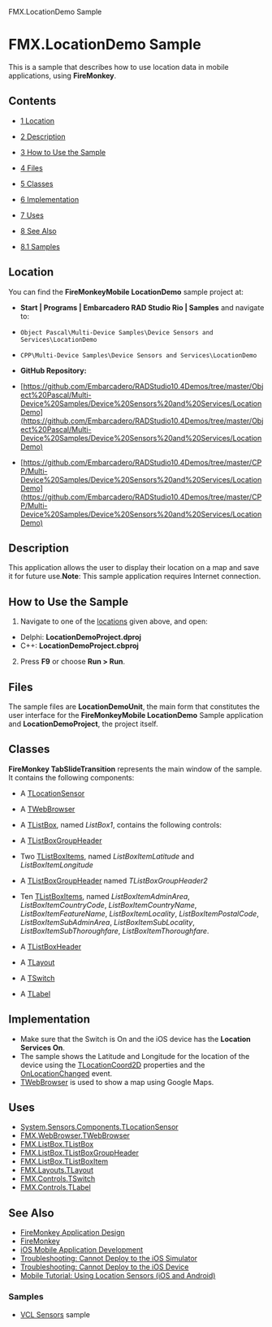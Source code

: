 FMX.LocationDemo Sample[]()
# FMX.LocationDemo Sample 


This is a sample that describes how to use location data in mobile applications, using **FireMonkey**.
## Contents



* [1 Location](#Location)
* [2 Description](#Description)
* [3 How to Use the Sample](#How_to_Use_the_Sample)
* [4 Files](#Files)
* [5 Classes](#Classes)
* [6 Implementation](#Implementation)
* [7 Uses](#Uses)
* [8 See Also](#See_Also)

* [8.1 Samples](#Samples)


## Location 

You can find the **FireMonkeyMobile LocationDemo** sample project at:
* **Start | Programs | Embarcadero RAD Studio Rio | Samples** and navigate to:

* `Object Pascal\Multi-Device Samples\Device Sensors and Services\LocationDemo`
* `CPP\Multi-Device Samples\Device Sensors and Services\LocationDemo`

* **GitHub Repository:**

* [https://github.com/Embarcadero/RADStudio10.4Demos/tree/master/Object%20Pascal/Multi-Device%20Samples/Device%20Sensors%20and%20Services/LocationDemo](https://github.com/Embarcadero/RADStudio10.4Demos/tree/master/Object%20Pascal/Multi-Device%20Samples/Device%20Sensors%20and%20Services/LocationDemo)
* [https://github.com/Embarcadero/RADStudio10.4Demos/tree/master/CPP/Multi-Device%20Samples/Device%20Sensors%20and%20Services/LocationDemo](https://github.com/Embarcadero/RADStudio10.4Demos/tree/master/CPP/Multi-Device%20Samples/Device%20Sensors%20and%20Services/LocationDemo)

## Description 

This application allows the user to display their location on a map and save it for future use.**Note**: This sample application requires Internet connection.

## How to Use the Sample 


1.  Navigate to one of the [locations](#Location) given above, and open:

*  Delphi: **LocationDemoProject.dproj**
*  C++: **LocationDemoProject.cbproj**

2.  Press **F9** or choose **Run > Run**.

## Files 

The sample files are **LocationDemoUnit**, the main form that constitutes the user interface for the **FireMonkeyMobile LocationDemo** Sample application and **LocationDemoProject**, the project itself.
## Classes 

**FireMonkey TabSlideTransition** represents the main window of the sample. It contains the following components:
*  A [TLocationSensor](http://docwiki.embarcadero.com/Libraries/en/System.Sensors.Components.TLocationSensor)
*  A [TWebBrowser](http://docwiki.embarcadero.com/Libraries/en/FMX.WebBrowser.TWebBrowser)
*  A [TListBox](http://docwiki.embarcadero.com/Libraries/en/FMX.ListBox.TListBox), named _ListBox1_, contains the following controls:

*  A [TListBoxGroupHeader](http://docwiki.embarcadero.com/Libraries/en/FMX.ListBox.TListBoxGroupHeader)
*  Two [TListBoxItems](http://docwiki.embarcadero.com/Libraries/en/FMX.ListBox.TListBoxItem), named _ListBoxItemLatitude_ and _ListBoxItemLongitude_
*  A [TListBoxGroupHeader](http://docwiki.embarcadero.com/Libraries/en/FMX.ListBox.TListBoxGroupHeader) named _TListBoxGroupHeader2_
*  Ten [TListBoxItems](http://docwiki.embarcadero.com/Libraries/en/FMX.ListBox.TListBoxItem), named _ListBoxItemAdminArea_, _ListBoxItemCountryCode_, _ListBoxItemCountryName_, _ListBoxItemFeatureName_, _ListBoxItemLocality_, _ListBoxItemPostalCode_, _ListBoxItemSubAdminArea_, _ListBoxItemSubLocality_, _ListBoxItemSubThoroughfare_, _ListBoxItemThoroughfare_.
*  A [TListBoxHeader](http://docwiki.embarcadero.com/Libraries/en/FMX.ListBox.TListBoxHeader)

*  A [TLayout](http://docwiki.embarcadero.com/Libraries/en/FMX.Layouts.TLayout)

*  A [TSwitch](http://docwiki.embarcadero.com/Libraries/en/FMX.StdCtrls.TSwitch)

*  A [TLabel](http://docwiki.embarcadero.com/Libraries/en/FMX.StdCtrls.TLabel)

## Implementation 


*  Make sure that the Switch is On and the iOS device has the **Location Services On**.
*  The sample shows the Latitude and Longitude for the location of the device using the [TLocationCoord2D](http://docwiki.embarcadero.com/Libraries/en/System.Sensors.TLocationCoord2D) properties and the [OnLocationChanged](http://docwiki.embarcadero.com/Libraries/en/System.Sensors.TCustomLocationSensor.OnLocationChanged) event.
* [TWebBrowser](http://docwiki.embarcadero.com/Libraries/en/FMX.WebBrowser.TWebBrowser) is used to show a map using Google Maps.

## Uses 


* [System.Sensors.Components.TLocationSensor](http://docwiki.embarcadero.com/Libraries/en/System.Sensors.Components.TLocationSensor)
* [FMX.WebBrowser.TWebBrowser](http://docwiki.embarcadero.com/Libraries/en/FMX.WebBrowser.TWebBrowser)
* [FMX.ListBox.TListBox](http://docwiki.embarcadero.com/Libraries/en/FMX.ListBox.TListBox)
* [FMX.ListBox.TListBoxGroupHeader](http://docwiki.embarcadero.com/Libraries/en/FMX.ListBox.TListBoxGroupHeader)
* [FMX.ListBox.TListBoxItem](http://docwiki.embarcadero.com/Libraries/en/FMX.ListBox.TListBoxItem)
* [FMX.Layouts.TLayout](http://docwiki.embarcadero.com/Libraries/en/FMX.Layouts.TLayout)
* [FMX.Controls.TSwitch](http://docwiki.embarcadero.com/Libraries/en/FMX.StdCtrls.TSwitch)
* [FMX.Controls.TLabel](http://docwiki.embarcadero.com/Libraries/en/FMX.StdCtrls.TLabel)

## See Also 


* [FireMonkey Application Design](http://docwiki.embarcadero.com/RADStudio/en/FireMonkey_Application_Design)
* [FireMonkey](http://docwiki.embarcadero.com/RADStudio/en/FireMonkey)
* [iOS Mobile Application Development](http://docwiki.embarcadero.com/RADStudio/en/iOS_Mobile_Application_Development)
* [Troubleshooting: Cannot Deploy to the iOS Simulator](http://docwiki.embarcadero.com/RADStudio/en/Troubleshooting:_Cannot_Deploy_iOS_App_to_iOS_Simulator)
* [Troubleshooting: Cannot Deploy to the iOS Device](http://docwiki.embarcadero.com/RADStudio/en/Troubleshooting:_Cannot_Deploy_to_the_iOS_Device)
* [Mobile Tutorial: Using Location Sensors (iOS and Android)](http://docwiki.embarcadero.com/RADStudio/en/Mobile_Tutorial:_Using_Location_Sensors_(iOS_and_Android))

### Samples 


* [VCL Sensors](http://docwiki.embarcadero.com/CodeExamples/en/VCL.Sensors_Sample) sample





